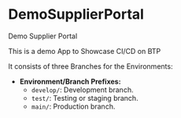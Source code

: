 # DemoSupplierPortal
Demo Supplier Portal

This is a demo App to Showcase CI/CD on BTP

It consists of three Branches for the Environments:

- **Environment/Branch Prefixes:**
  - `develop/`: Development branch.
  - `test/`: Testing or staging branch.
  - `main/`: Production branch.
